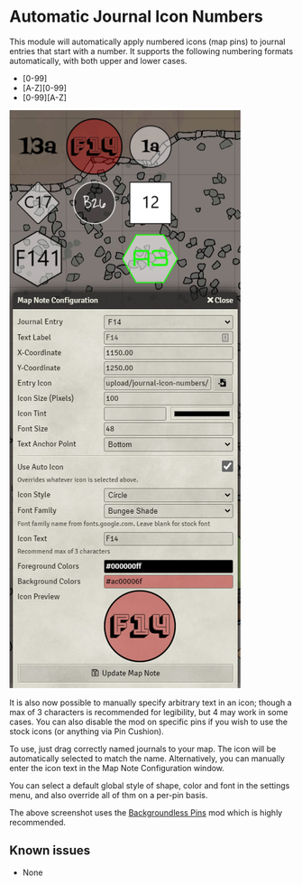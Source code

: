 # Automatic Journal Icon Numbers

This module will automatically apply numbered icons (map pins) to journal entries that start with a number.  It supports the following numbering formats automatically, with both upper and lower cases.

* [0-99]
* [A-Z][0-99]
* [0-99][A-Z]

![Example of assorted pins on a map](example.png)

It is also now possible to manually specify arbitrary text in an icon; though a max of 3 characters is recommended for legibility, but 4 may work in some cases. You can also disable the mod on specific pins if you wish to use the stock icons (or anything via Pin Cushion).


To use, just drag correctly named journals to your map. The icon will be automatically selected to match the name. Alternatively, you can manually enter the icon text in the Map Note Configuration window.



You can select a default global style of shape, color and font in the settings menu, and also override all of thm on a per-pin basis.

The above screenshot uses the [Backgroundless Pins](https://foundryvtt.com/packages/backgroundless-pins/) mod which is highly recommended.


## Known issues
* None
